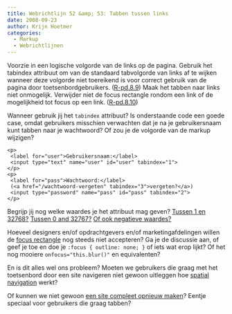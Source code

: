 ```yaml
---
title: Webrichtlijn 52 &amp; 53: Tabben tussen links
date: 2008-09-23
author: Krijn Hoetmer
categories: 
  - Markup
  - Webrichtlijnen
---
```

Voorzie in een logische volgorde van de links op de pagina. Gebruik het tabindex attribuut om van de standaard tabvolgorde van links af te wijken wanneer deze volgorde niet toereikend is voor correct gebruik van de pagina door toetsenbordgebruikers. ([R-pd.8.9](http://www.webrichtlijnen.nl/handleiding/ontwikkeling/productie/links-navigatie/tabben/#r-pd-8-9)) Maak het tabben naar links niet onmogelijk. Verwijder niet de focus rectangle rondom een link of de mogelijkheid tot focus op een link. ([R-pd.8.10](http://www.webrichtlijnen.nl/handleiding/ontwikkeling/productie/links-navigatie/tabben/#r-pd-8-10))

Wanneer gebruik jij het `tabindex` attribuut? Is onderstaande code een goede case, omdat gebruikers misschien verwachten dat je na je gebruikersnaam kunt tabben naar je wachtwoord? Of zou je de volgorde van de markup wijzigen?

```
<p>
 <label for="user">Gebruikersnaam:</label>
 <input type="text" name="user" id="user" tabindex="1">
</p>
<p>
 <label for="pass">Wachtwoord:</label>
 (<a href="/wachtwoord-vergeten" tabindex="3">vergeten?</a>)
 <input type="password" name="pass" id="pass" tabindex="2">
</p>
```

Begrijp jij nog welke waardes je het attribuut mag geven? [Tussen 1 en 32768?](http://www.webrichtlijnen.nl/handleiding/ontwikkeling/productie/links-navigatie/tabben/) [Tussen 0 and 32767?](http://www.w3.org/TR/html4/interact/forms.html#adef-tabindex) [Of ook negatieve waardes?](http://www.whatwg.org/specs/web-apps/current-work/multipage/editing.html#tabindex)

Hoeveel designers en/of opdrachtgevers en/of marketingafdelingen willen de [focus rectangle](http://www.webrichtlijnen.nl/handleiding/ontwikkeling/productie/links-navigatie/tabben/#focus-rectangle) nog steeds niet accepteren? Ga je de discussie aan, of geef je toe en doe je `:focus { outline: none; }` of iets wat erop lijkt? Of het nog mooiere `onfocus="this.blur()"` en equivalenten?

En is dit alles wel ons probleem? Moeten we gebruikers die graag met het toetsenbord door een site navigeren niet gewoon uitleggen hoe [spatial navigation](http://en.wikipedia.org/wiki/Spatial_navigation) werkt?

Of kunnen we niet gewoon [een site compleet opnieuw maken](http://www.sitepen.com/blog/2008/09/22/accessibility-experiment/)? Eentje speciaal voor gebruikers die graag tabben?
